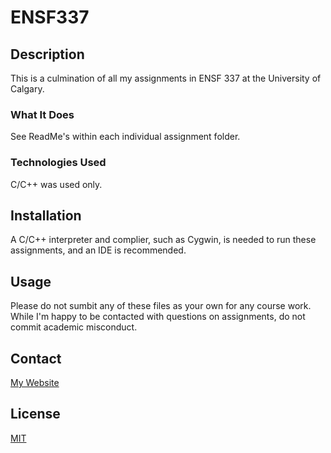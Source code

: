 # ENSF337

## Description
This is a culmination of all my assignments in ENSF 337 at the University of Calgary.

### What It Does
See ReadMe's within each individual assignment folder.

### Technologies Used
C/C++ was used only.

## Installation
A C/C++ interpreter and complier, such as Cygwin, is needed to run these assignments, and an IDE is recommended.

## Usage
Please do not sumbit any of these files as your own for any course work. While I'm happy to be contacted with questions on assignments, do not commit academic misconduct.

## Contact
[My Website](https://thesixtium.github.io/)

## License
[MIT](https://choosealicense.com/licenses/mit/)
